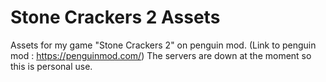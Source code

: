 # Stone Crackers 2 Assets
Assets for my game "Stone Crackers 2" on penguin mod. (Link to penguin mod : https://penguinmod.com/)
The servers are down at the moment so this is personal use.
